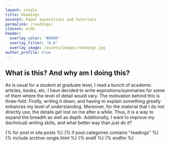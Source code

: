 ```yaml
---
layout: single
title: Readings
excerpt: Paper expositions and tutorials
permalink: /readings/
classes: wide
header:
  overlay_color: "#0000"
  overlay_filter: "0.8"
  overlay_image: /assets/images/readings.jpg
author_profile: true
---
```


## What is this? And why am I doing this?

As is usual for a student at graduate level, I read a bunch of academic articles, books, etc.
I have decided to write expositions/summaries for some of them where the level of detail would vary.
The motivation behind this is three-fold.
Firstly, writing it down, and having to explain something greatly enhances my level of understanding.
Moreover, for the material that I do not directly use, the details get lost on me after a while.
Thus, it is a way to expand the breadth as well as depth.
Additionally, I want to improve my (technical) writing skills, and what better way than *just do it*?

{% for post in site.posts %}
  {% if post.categories contains "readings" %}
    {% include archive-single.html %}
  {% endif %}
{% endfor %}
